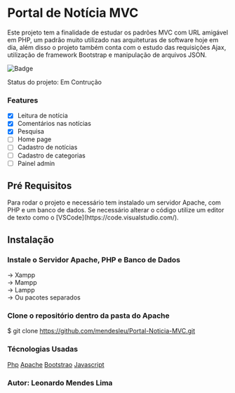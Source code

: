 # Portal de Notícia MVC

<p>
    Este projeto tem a finalidade de estudar os padrões MVC com URL amigável em PHP, um padrão muito utilizado nas arquiteturas de software hoje em dia, além disso o projeto também conta com o estudo das requisições Ajax, utilização de framework Bootstrap e manipulação de arquivos JSON.
</P>

![Badge](https://img.shields.io/badge/Build-1.0-blue)


<p>
    Status do projeto: Em Contrução
</p>

### Features

- [x] Leitura de notícia
- [x] Comentários nas notícias
- [x] Pesquisa
- [ ] Home page
- [ ] Cadastro de notícias
- [ ] Cadastro de categorias
- [ ] Painel admin

## Pré Requisitos

<p>
    Para rodar o projeto e necessário tem instalado um servidor Apache, com PHP e um banco de dados.
    Se necessário alterar o código utilize um editor de texto como o [VSCode](https://code.visualstudio.com/).
</p>

## Instalação

### Instale o Servidor Apache, PHP e Banco de Dados
-> Xampp<br>
-> Mampp<br>
-> Lampp<br>
-> Ou pacotes separados

### Clone o repositório dentro da pasta do Apache
$ git clone https://github.com/mendesleu/Portal-Noticia-MVC.git


### Técnologias Usadas

[Php](https://php.net/)
[Apache](https://www.apachefriends.org/pt_br/download.html)
[Bootstrao](https://getbootstrap.com/)
[Javascript](https://developer.mozilla.org/pt-BR/docs/Web/JavaScript)

### Autor: Leonardo Mendes Lima
